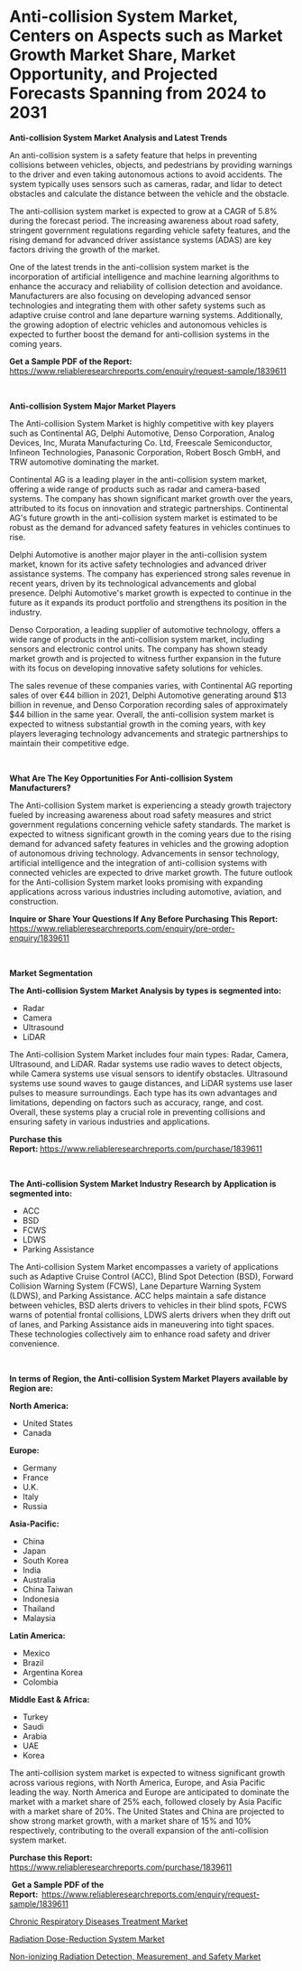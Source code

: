 <p><h1>Anti-collision System Market, Centers on Aspects such as Market Growth Market Share, Market Opportunity, and Projected Forecasts Spanning from 2024 to 2031</h1></p><p><strong>Anti-collision System Market Analysis and Latest Trends</strong></p>
<p><p>An anti-collision system is a safety feature that helps in preventing collisions between vehicles, objects, and pedestrians by providing warnings to the driver and even taking autonomous actions to avoid accidents. The system typically uses sensors such as cameras, radar, and lidar to detect obstacles and calculate the distance between the vehicle and the obstacle. </p><p>The anti-collision system market is expected to grow at a CAGR of 5.8% during the forecast period. The increasing awareness about road safety, stringent government regulations regarding vehicle safety features, and the rising demand for advanced driver assistance systems (ADAS) are key factors driving the growth of the market. </p><p>One of the latest trends in the anti-collision system market is the incorporation of artificial intelligence and machine learning algorithms to enhance the accuracy and reliability of collision detection and avoidance. Manufacturers are also focusing on developing advanced sensor technologies and integrating them with other safety systems such as adaptive cruise control and lane departure warning systems. Additionally, the growing adoption of electric vehicles and autonomous vehicles is expected to further boost the demand for anti-collision systems in the coming years.</p></p>
<p><strong>Get a Sample PDF of the Report:&nbsp;</strong> <a href="https://www.reliableresearchreports.com/enquiry/request-sample/1839611">https://www.reliableresearchreports.com/enquiry/request-sample/1839611</a></p>
<p>&nbsp;</p>
<p><strong>Anti-collision System Major Market Players</strong></p>
<p><p>The Anti-collision System Market is highly competitive with key players such as Continental AG, Delphi Automotive, Denso Corporation, Analog Devices, Inc, Murata Manufacturing Co. Ltd, Freescale Semiconductor, Infineon Technologies, Panasonic Corporation, Robert Bosch GmbH, and TRW automotive dominating the market.</p><p>Continental AG is a leading player in the anti-collision system market, offering a wide range of products such as radar and camera-based systems. The company has shown significant market growth over the years, attributed to its focus on innovation and strategic partnerships. Continental AG's future growth in the anti-collision system market is estimated to be robust as the demand for advanced safety features in vehicles continues to rise.</p><p>Delphi Automotive is another major player in the anti-collision system market, known for its active safety technologies and advanced driver assistance systems. The company has experienced strong sales revenue in recent years, driven by its technological advancements and global presence. Delphi Automotive's market growth is expected to continue in the future as it expands its product portfolio and strengthens its position in the industry.</p><p>Denso Corporation, a leading supplier of automotive technology, offers a wide range of products in the anti-collision system market, including sensors and electronic control units. The company has shown steady market growth and is projected to witness further expansion in the future with its focus on developing innovative safety solutions for vehicles.</p><p>The sales revenue of these companies varies, with Continental AG reporting sales of over €44 billion in 2021, Delphi Automotive generating around $13 billion in revenue, and Denso Corporation recording sales of approximately $44 billion in the same year. Overall, the anti-collision system market is expected to witness substantial growth in the coming years, with key players leveraging technology advancements and strategic partnerships to maintain their competitive edge.</p></p>
<p>&nbsp;</p>
<p><strong>What Are The Key Opportunities For Anti-collision System Manufacturers?</strong></p>
<p><p>The Anti-collision System market is experiencing a steady growth trajectory fueled by increasing awareness about road safety measures and strict government regulations concerning vehicle safety standards. The market is expected to witness significant growth in the coming years due to the rising demand for advanced safety features in vehicles and the growing adoption of autonomous driving technology. Advancements in sensor technology, artificial intelligence and the integration of anti-collision systems with connected vehicles are expected to drive market growth. The future outlook for the Anti-collision System market looks promising with expanding applications across various industries including automotive, aviation, and construction.</p></p>
<p><strong>Inquire or Share Your Questions If Any Before Purchasing This Report:</strong> <a href="https://www.reliableresearchreports.com/enquiry/pre-order-enquiry/1839611">https://www.reliableresearchreports.com/enquiry/pre-order-enquiry/1839611</a></p>
<p>&nbsp;</p>
<p><strong>Market Segmentation</strong></p>
<p><strong>The Anti-collision System Market Analysis by types is segmented into:</strong></p>
<p><ul><li>Radar</li><li>Camera</li><li>Ultrasound</li><li>LiDAR</li></ul></p>
<p><p>The Anti-collision System Market includes four main types: Radar, Camera, Ultrasound, and LiDAR. Radar systems use radio waves to detect objects, while Camera systems use visual sensors to identify obstacles. Ultrasound systems use sound waves to gauge distances, and LiDAR systems use laser pulses to measure surroundings. Each type has its own advantages and limitations, depending on factors such as accuracy, range, and cost. Overall, these systems play a crucial role in preventing collisions and ensuring safety in various industries and applications.</p></p>
<p><strong>Purchase this Report:&nbsp;</strong><a href="https://www.reliableresearchreports.com/purchase/1839611">https://www.reliableresearchreports.com/purchase/1839611</a></p>
<p>&nbsp;</p>
<p><strong>The Anti-collision System Market Industry Research by Application is segmented into:</strong></p>
<p><ul><li>ACC</li><li>BSD</li><li>FCWS</li><li>LDWS</li><li>Parking Assistance</li></ul></p>
<p><p>The Anti-collision System Market encompasses a variety of applications such as Adaptive Cruise Control (ACC), Blind Spot Detection (BSD), Forward Collision Warning System (FCWS), Lane Departure Warning System (LDWS), and Parking Assistance. ACC helps maintain a safe distance between vehicles, BSD alerts drivers to vehicles in their blind spots, FCWS warns of potential frontal collisions, LDWS alerts drivers when they drift out of lanes, and Parking Assistance aids in maneuvering into tight spaces. These technologies collectively aim to enhance road safety and driver convenience.</p></p>
<p>&nbsp;</p>
<p><strong>In terms of Region, the Anti-collision System Market Players available by Region are:</strong></p>
<p>
    <p> <strong> North America: </strong>
        <ul>
            <li>United States</li>
            <li>Canada</li>
        </ul>
        </p> 
    <p> <strong> Europe: </strong>
        <ul>
            <li>Germany</li>
            <li>France</li>
            <li>U.K.</li>
            <li>Italy</li>
            <li>Russia</li>
        </ul>
        </p> 
    <p> <strong> Asia-Pacific: </strong>
        <ul>
            <li>China</li>
            <li>Japan</li>
            <li>South Korea</li>
            <li>India</li>
            <li>Australia</li>
            <li>China Taiwan</li>
            <li>Indonesia</li>
            <li>Thailand</li>
            <li>Malaysia</li>
        </ul>
        </p> 
    <p> <strong> Latin America: </strong>
        <ul>
            <li>Mexico</li>
            <li>Brazil</li>
            <li>Argentina Korea</li>
            <li>Colombia</li>
        </ul>
        </p> 
    <p> <strong> Middle East & Africa: </strong>
        <ul>
            <li>Turkey</li>
            <li>Saudi</li>
            <li>Arabia</li>
            <li>UAE</li>
            <li>Korea</li>
        </ul>
    </p>
    </p>
<p><p>The anti-collision system market is expected to witness significant growth across various regions, with North America, Europe, and Asia Pacific leading the way. North America and Europe are anticipated to dominate the market with a market share of 25% each, followed closely by Asia Pacific with a market share of 20%. The United States and China are projected to show strong market growth, with a market share of 15% and 10% respectively, contributing to the overall expansion of the anti-collision system market.</p></p>
<p><strong>Purchase this Report: </strong><a href="https://www.reliableresearchreports.com/purchase/1839611">https://www.reliableresearchreports.com/purchase/1839611</a></p>
<p>&nbsp;<strong>Get a Sample PDF of the Report:&nbsp;&nbsp;</strong><a href="https://www.reliableresearchreports.com/enquiry/request-sample/1839611">https://www.reliableresearchreports.com/enquiry/request-sample/1839611</a></p>
<p><strong></strong></p>
<p><p><a href="https://view.publitas.com/reportprime-1/chronic-respiratory-diseases-treatment-market-size-growth-outlook-from-2023-to-2030-projecting-at-markets-trends-analysis-by-application-regional-outlook-and-revenue/">Chronic Respiratory Diseases Treatment Market</a></p><p><a href="https://view.publitas.com/reportprime-1/radiation-dose-reduction-system-market-size-growing-and-forecasted-for-period-from-2023-2030-and-provides-complete-market-analysis-of-this-market/">Radiation Dose-Reduction System Market</a></p><p><a href="https://view.publitas.com/reportprime-1/non-ionizing-radiation-detection-measurement-and-safety-market-analysis-examines-its-scope-on-growth-opportunities-and-forecasted-trends-spanning-from-2023-to-2030/">Non-ionizing Radiation Detection, Measurement, and Safety Market</a></p></p>